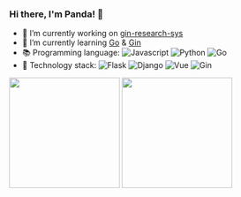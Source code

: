 ### Hi there, I'm Panda! 👋

<!--
**Pandalzy/PandaLzy** is a ✨ _special_ ✨ repository because its `README.md` (this file) appears on your GitHub profile.

- 🔭 I’m currently working on 
- 🌱 I’m currently learning SpringBoot
- 👯 I’m looking to collaborate on ...
- 🤔 I’m looking for help with ...
- 💬 Ask me about ...
- 📫 How to reach me: ...
- 😄 Pronouns: ...
- ⚡ Fun fact: ...
-->

- 🔭 I’m currently working on [gin-research-sys](https://github.com/Pandalzy/gin-research-sys)
- 🌱 I’m currently learning [Go](https://github.com/golang/go) & [Gin](https://github.com/gin-gonic/gin)
- 📚 Programming language: 
  ![Javascript](https://img.shields.io/badge/-JavaScript-F7DF1E?style=flat&logo=javascript&logoColor=white)
  ![Python](https://img.shields.io/badge/-Python-3776AB?style=flat&logo=Python&logoColor=white)
  ![Go](https://img.shields.io/badge/-Go-00ADD8?style=flat&logo=Go&logoColor=white)
- 🔧 Technology stack: ![Flask](https://img.shields.io/badge/-Flask-000000?style=flat&logo=Flask)
  ![Django](https://img.shields.io/badge/-Django-092E20?style=flat&logo=Django)
  ![Vue](https://img.shields.io/badge/-Vue-4FC08D?style=flat&logo=vue.js&logoColor=white)
  ![Gin](https://img.shields.io/badge/-Gin-00ADD8?style=flat&logoColor=white)

<div class="half">
  <img src="https://github-readme-stats.vercel.app/api?username=Pandalzy&show_icons=true&theme=buefy" height="200"></img></a>
  <img src="https://github-readme-stats.vercel.app/api/top-langs/?username=Pandalzy&theme=buefy" height="200"></img>
</div>
